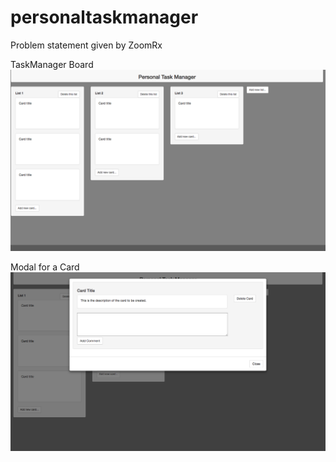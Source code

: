 # personaltaskmanager
Problem statement given by ZoomRx

TaskManager Board
![alt text](https://github.com/rvkumar92/personaltaskmanager/blob/master/outputs/taskmanager.png "TaskManager output")

Modal for a Card
![alt text](https://github.com/rvkumar92/personaltaskmanager/blob/master/outputs/cardmodal.png "Card Modal output")
